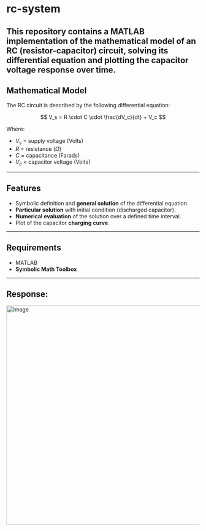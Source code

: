 # rc-system
This repository contains a MATLAB implementation of the mathematical model of an RC (resistor-capacitor) circuit, solving its differential equation and plotting the capacitor voltage response over time.
---

## Mathematical Model  

The RC circuit is described by the following differential equation:

$$
V_s = R \cdot C \cdot \frac{dV_c}{dt} + V_c
$$

Where:  

- $V_s$ = supply voltage (Volts)  
- $R$ = resistance ($\Omega$)  
- $C$ = capacitance (Farads)  
- $V_c$ = capacitor voltage (Volts)  

---

## Features  

- Symbolic definition and **general solution** of the differential equation.  
- **Particular solution** with initial condition (discharged capacitor).  
- **Numerical evaluation** of the solution over a defined time interval.  
- Plot of the capacitor **charging curve**.  

---

## Requirements  

- MATLAB  
- **Symbolic Math Toolbox**  

---

## Response:

<img width="827" height="572" alt="image" src="https://github.com/user-attachments/assets/c5587603-5fba-401f-9d9a-827d7a5ecae2" />
